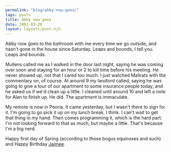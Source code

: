 ```yaml
---
permalink: "blog/abby-now-goes/"
tags: posts
title: Abby now goes
date: 2001-03-20
layout: layouts/post.njk
---
```


Abby now goes to the bathroom with me every time we go outside, and hasn't gone in the house since Saturday. Leaps and bounds, I tell you. Leaps and bounds. 

Mullens called me as I walked in the door last night, saying he was coming over soon and staying for an hour or 2 to kill time before his meeting. He never showed up, not that I cared too much. I just watched Mallrats with the commentary on, of course. At around 9 my landlord called, saying he was going to give a tour of our apartment to some insurance people today, and he asked us if we'd clean up a little. I cleaned until around 10 and left a note for Alan to finish up. He did. The apartment is immaculate. 

My remote is now in Peoria. It came yesterday, but I wasn't there to sign for it. I'm going to go pick it up on my lunch break, I think. I can't wait to get that thing in my hand. Then comes programming it, which is the hard part. I'm not looking forward to that as much, but maybe a little. That's because I'm a big nerd.

Happy first day of Spring (according to those bogus equinoxes and such) and Happy Birthday [Jaimee][1].

 [1]: http://www.livejournal.com/users/jaimee/